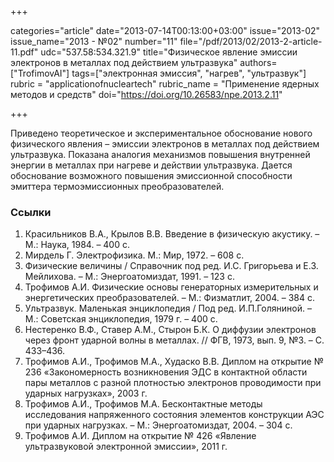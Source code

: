 +++

categories="article"
date="2013-07-14T00:13:00+03:00"
issue="2013-02"
issue_name="2013 - №02"
number="11"
file="/pdf/2013/02/2013-2-article-11.pdf"
udc="537.58:534.321.9"
title="Физическое явление эмиссии электронов в металлах под действием ультразвука"
authors=["TrofimovAI"]
tags=["электронная эмиссия", "нагрев", "ультразвук"]
rubric = "applicationofnucleartech"
rubric_name = "Применение ядерных методов и средств"
doi="https://doi.org/10.26583/npe.2013.2.11"

+++

Приведено теоретическое и экспериментальное обоснование нового физического явления – эмиссии электронов в металлах под действием ультразвука. Показана аналогия механизмов повышения внутренней энергии в металлах при нагреве и действии ультразвука. Дается обоснование возможного повышения эмиссионной способности эмиттера термоэмиссионных преобразователей.

### Ссылки

1. Красильников В.А., Крылов В.В. Введение в физическую акустику. – М.: Наука, 1984. – 400 с.
2. Мирдель Г. Электрофизика. М.: Мир, 1972. – 608 с.
3. Физические величины / Справочник под ред. И.С. Григорьева и Е.З. Мейлихова. – М.: Энергоатомиздат, 1991. – 123 с.
4. Трофимов А.И. Физические основы генераторных измерительных и энергетических преобразователей. – М.: Физматлит, 2004. – 384 с.
5. Ультразвук. Маленькая энциклопедия / Под ред. И.П.Голяниной. – М.: Советская энциклопедия, 1979 г. – 400 с.
6. Нестеренко В.Ф., Ставер А.М., Стырон Б.К. О диффузии электронов через фронт ударной волны в металлах. // ФГВ, 1973, вып. 9, №3. – С. 433–436.
7. Трофимов А.И., Трофимов М.А., Худаско В.В. Диплом на открытие № 236 «Закономерность возникновения ЭДС в контактной области пары металлов с разной плотностью электронов проводимости при ударных нагрузках», 2003 г.
8. Трофимов А.И., Трофимов М.А. Бесконтактные методы исследования напряженного состояния элементов конструкции АЭС при ударных нагрузках. – М.: Энергоатомиздат, 2004. – 304 с.
9. Трофимов А.И. Диплом на открытие № 426 «Явление ультразвуковой электронной эмиссии», 2011 г.